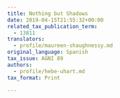 ```yaml
---
title: Nothing but Shadows
date: 2019-04-15T21:55:32+00:00
related_tax_publication_term:
  - 13811
translators:
  - profile/maureen-shaughnessy.md
original_language: Spanish
tax_issue: AGNI 89
authors:
  - profile/hebe-uhart.md
tax_format: Print

---
```

